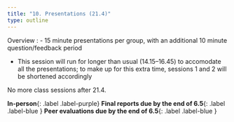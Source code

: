 ```yaml
---
title: "10. Presentations (21.4)"
type: outline
---
```


Overview
: - 15 minute presentations per group, with an additional 10 minute question/feedback period
  - This session will run for longer than usual (14.15–16.45) to accomodate all the presentations; to make up for this extra time, sessions 1 and 2 will be shortened accordingly

No more class sessions after 21.4. 

**In-person**{: .label .label-purple}
**Final reports due by the end of 6.5**{: .label .label-blue } **Peer evaluations due by the end of 6.5**{: .label .label-blue }
